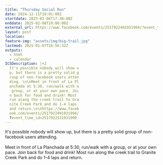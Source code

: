 ```yaml
---
title: "Thursday Social Run"
date: 2024-12-11T18:01:00Z
startdate: 2025-02-06T17:30:00Z
enddate: 2025-02-06T19:00:00Z
external_url: https://www.facebook.com/events/2517922491931994/?event_time_id=2517922531931990
layout: post
location: 
feature-img: "assets/img/big-trail.jpg"
lastmod: 2025-01-07T16:56:32Z
outputs:
  - html
  - calendar
ICSDescription: |+2
  It's possible nobody will show u  p, but there is a pretty solid g  roup of non-facebook users atten  ding. \n\nMeet in front of La Pl  anchada at 5:30, run/walk with a   group, or at your own pace. Joi  n back for food and drink! Most   run along the creek trail to Gra  nite Creek Park and do 1-4 laps   and return.\n\nhttps://www.faceb  ook.com/events/2517922491931994/  ?event_time_id=2517922531931990
---
```


It's possible nobody will show up, but there is a pretty solid group of non-facebook users attending. <br>
  <br>
  Meet in front of La Planchada at 5&#58;30, run/walk with a group, or at your own pace. Join back for food and drink! Most run along the creek trail to Granite Creek Park and do 1-4 laps and return.<br>
  <br>
  
